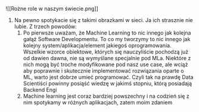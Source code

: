 ![[Rożne role w naszym świecie.png]]

1. Na pewno spotykacie się z takimi obrazkami w sieci. Ja ich strasznie nie lubie. Z trzech powodów:
	1. Po pierwsze uważam, że Machine Learning to nic innego jak kolejna gałąź Software Developmentu. To co my tworzymy to nic innego jak kolejny system/aplikacja/element jakiegoś oprogramowania. Wszelkie wzorce obiektowe, których się nauczyliście pochodzą już od dawien dawna, nie są wymyślane specjalnie pod MLa. Niektóre z nich mogą być troche modyfikowane pod nasz use case, ale wciąż aby poprawnie i skutecznie implementować rozwiązania oparte o ML, warto jest dobrze umieć programować. Czyli tak na prawdę Data Scientiści powinny posiąść wiedzę w jakimś stopniu, którą posiadają Backend Engi
	2. Machine learning jest coraz bardziej powszechny i na codzień się z nim spotykamy w różnych aplikacjach, zatem moim zdaniem   